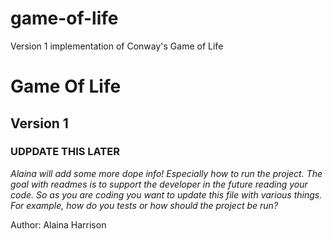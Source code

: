# game-of-life
  Version 1 implementation of Conway's Game of Life
 # Game Of Life

 ## Version 1

 ### UDPDATE THIS LATER

 *Alaina will add some more dope info! Especially how to run the project. The goal with readmes is to support the developer in the future reading your code. So as you are coding you want to update this file with various things. For example, how do you tests or how should the project be run?*

 Author: Alaina Harrison